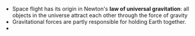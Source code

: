 - Space flight has its origin in Newton's **law of universal gravitation**: all objects in the universe attract each other through the force of gravity
- Gravitational forces are partly responsible for holding Earth together.
- 